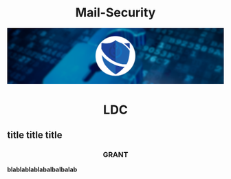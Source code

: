 # <center> Mail-Security </center>

![Alt text](https://github.com/RJM-HF/Mail-Security/blob/main/Media/mail-security-banner.png?raw=true)


# <center> LDC </center>

## title title title

### <center> GRANT </center> 
**blablablablabalbalbalab** 

